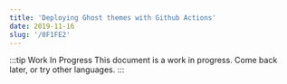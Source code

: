 ```yaml
---
title: 'Deploying Ghost themes with Github Actions'
date: 2019-11-16
slug: '/0F1FE2'
---
```


:::tip Work In Progress
This document is a work in progress. Come back later, or try other languages.
:::
